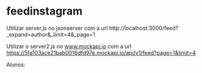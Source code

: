 # feedinstagram

Utilizar server.js no jsonserver com a url http://localhost:3000/feed?_expand=author&_limit=4&_page=1
    
Utilizar o server2.js no www.mockapi.io com a url https://5fa103ace21bab0016dfd97e.mockapi.io/api/v1/feed?page=1&limit=4

Alunos:

